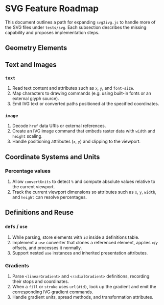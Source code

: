 # SVG Feature Roadmap

This document outlines a path for expanding `svg2ivg.js` to handle more of the SVG files under `tests/svg`.
Each subsection describes the missing capability and proposes implementation steps.

## Geometry Elements


## Text and Images

### `text`
1. Read text content and attributes such as `x`, `y`, and `font-size`.
2. Map characters to drawing commands (e.g. using built-in fonts or an external glyph source).
3. Emit IVG text or converted paths positioned at the specified coordinates.

### `image`
1. Decode `href` data URIs or external references.
2. Create an IVG image command that embeds raster data with `width` and `height` scaling.
3. Handle positioning attributes (`x`, `y`) and clipping to the viewport.

## Coordinate Systems and Units


### Percentage values
1. Allow `convertUnits` to detect `%` and compute absolute values relative to the current viewport.
2. Track the current viewport dimensions so attributes such as `x`, `y`, `width`, and `height` can resolve percentages.

## Definitions and Reuse

### `defs` / `use`
1. While parsing, store elements with `id` inside a definitions table.
2. Implement a `use` converter that clones a referenced element, applies `x`/`y` offsets, and processes it normally.
3. Support nested `use` instances and inherited presentation attributes.

### Gradients
1. Parse `<linearGradient>` and `<radialGradient>` definitions, recording their stops and coordinates.
2. When a `fill` or `stroke` uses `url(#id)`, look up the gradient and emit the corresponding IVG gradient commands.
3. Handle gradient units, spread methods, and transformation attributes.

